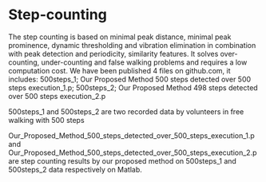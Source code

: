 # Step-counting
The step counting is based on minimal peak distance, minimal peak prominence, dynamic thresholding and vibration elimination in combination with peak detection and periodicity, similarity features. It solves over-counting, under-counting and false walking problems and requires a low computation cost.
We have been published 4 files on github.com, it includes: 500steps_1; Our Proposed Method 500 steps detected over 500 steps execution_1.p; 500steps_2; Our Proposed Method 498 steps detected over 500 steps execution_2.p

500steps_1 and 500steps_2 are two recorded data by volunteers in free walking with 500 steps

Our_Proposed_Method_500_steps_detected_over_500_steps_execution_1.p and Our_Proposed_Method_500_steps_detected_over_500_steps_execution_2.p are step counting results by our proposed method on 500steps_1 and 500steps_2 data respectively on Matlab.
